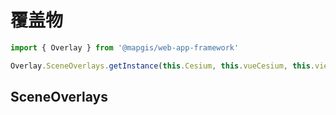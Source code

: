 # 覆盖物

```js
import { Overlay } from '@mapgis/web-app-framework'

Overlay.SceneOverlays.getInstance(this.Cesium, this.vueCesium, this.viewer).xxx
```

## SceneOverlays
